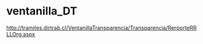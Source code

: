 # ventanilla_DT
http://tramites.dirtrab.cl/VentanillaTransparencia/Transparencia/RerporteRRLLOrg.aspx
